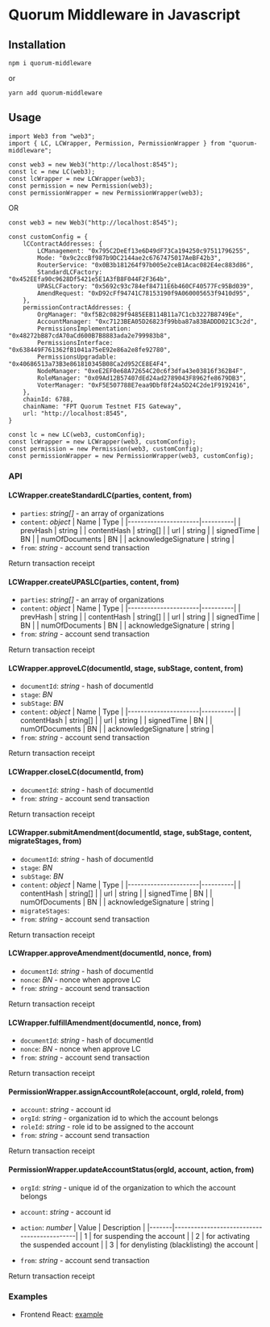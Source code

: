 # Quorum Middleware in Javascript

## Installation

```
npm i quorum-middleware
```

or

```
yarn add quorum-middleware
```

## Usage

```
import Web3 from "web3";
import { LC, LCWrapper, Permission, PermissionWrapper } from "quorum-middleware";
```

```
const web3 = new Web3("http://localhost:8545");
const lc = new LC(web3);
const lcWrapper = new LCWrapper(web3);
const permission = new Permission(web3);
const permissionWrapper = new PermissionWrapper(web3);
```

OR

```
const web3 = new Web3("http://localhost:8545");

const customConfig = {
    lCContractAddresses: {
        LCManagement: "0x795C2DeEf13e6D49dF73Ca194250c97511796255",
        Mode: "0x9c2ccBf987b9DC2144ae2c6767475017AeBF42b3",
        RouterService: "0x0B3b181264f97b005e2ceB1Acac082E4ec883d86",
        StandardLCFactory: "0x452EEfa90c9628Df5421e5E1A3fB8F044F2F364b",
        UPASLCFactory: "0x5692c93c784ef84711E6b460CF40577Fc95Bd039",
        AmendRequest: "0xD92cFf94741C78153190f9A060005653f9410d95",
    },
    permissionContractAddresses: {
        OrgManager: "0xf5B2c0829f9485EEB114B11a7C1cb3227B8749Ee",
        AccountManager: "0xc7123BEA05D26823f99bba87a83BADDD021C3c2d",
        PermissionsImplementation: "0x48272bB87cdA70aCd600B7B8883ada2e799983b8",
        PermissionsInterface: "0x638449F761362fB1041a75eE92e86a2e8fe92780",
        PermissionsUpgradable: "0x40686513a73B3e861810345B08Ca2d952CE8E4F4",
        NodeManager: "0xeE2EF0e68A72654C20c6f3dfa43e03816f362B4F",
        RoleManager: "0x09Ad12B57407dEd24ad2789043F8962fe8679DB3",
        VoterManager: "0xF5E507788E7eaa9Dbf8f24a5D24C2de1F9192416",
    },
    chainId: 6788,
    chainName: "FPT Quorum Testnet FIS Gateway",
    url: "http://localhost:8545",
}

const lc = new LC(web3, customConfig);
const lcWrapper = new LCWrapper(web3, customConfig);
const permission = new Permission(web3, customConfig);
const permissionWrapper = new PermissionWrapper(web3, customConfig);
```

### API

#### LCWrapper.createStandardLC(parties, content, from)

-   `parties`: _string[]_ - an array of organizations
-   `content`: _object_
    | Name | Type |
    |----------------------|----------|
    | prevHash | string |
    | contentHash | string[] |
    | url | string |
    | signedTime | BN |
    | numOfDocuments | BN |
    | acknowledgeSignature | string |
-   `from`: _string_ - account send transaction

Return transaction receipt

#### LCWrapper.createUPASLC(parties, content, from)

-   `parties`: _string[]_ - an array of organizations
-   `content`: _object_
    | Name | Type |
    |----------------------|----------|
    | prevHash | string |
    | contentHash | string[] |
    | url | string |
    | signedTime | BN |
    | numOfDocuments | BN |
    | acknowledgeSignature | string |
-   `from`: _string_ - account send transaction

Return transaction receipt

#### LCWrapper.approveLC(documentId, stage, subStage, content, from)

-   `documentId`: _string_ - hash of documentId
-   `stage`: _BN_
-   `subStage`: _BN_
-   `content`: _object_
    | Name | Type |
    |----------------------|----------|
    | contentHash | string[] |
    | url | string |
    | signedTime | BN |
    | numOfDocuments | BN |
    | acknowledgeSignature | string |
-   `from`: _string_ - account send transaction

Return transaction receipt

#### LCWrapper.closeLC(documentId, from)

-   `documentId`: _string_ - hash of documentId
-   `from`: _string_ - account send transaction

Return transaction receipt

#### LCWrapper.submitAmendment(documentId, stage, subStage, content, migrateStages, from)

-   `documentId`: _string_ - hash of documentId
-   `stage`: _BN_
-   `subStage`: _BN_
-   `content`: _object_
    | Name | Type |
    |----------------------|----------|
    | contentHash | string[] |
    | url | string |
    | signedTime | BN |
    | numOfDocuments | BN |
    | acknowledgeSignature | string |
-   `migrateStages`:
-   `from`: _string_ - account send transaction

Return transaction receipt

#### LCWrapper.approveAmendment(documentId, nonce, from)

-   `documentId`: _string_ - hash of documentId
-   `nonce`: _BN_ - nonce when approve LC
-   `from`: _string_ - account send transaction

Return transaction receipt

#### LCWrapper.fulfillAmendment(documentId, nonce, from)

-   `documentId`: _string_ - hash of documentId
-   `nonce`: _BN_ - nonce when approve LC
-   `from`: _string_ - account send transaction

Return transaction receipt

#### PermissionWrapper.assignAccountRole(account, orgId, roleId, from)

-   `account`: _string_ - account id
-   `orgId`: _string_ - organization id to which the account belongs
-   `roleId`: _string_ - role id to be assigned to the account
-   `from`: _string_ - account send transaction

Return transaction receipt

#### PermissionWrapper.updateAccountStatus(orgId, account, action, from)

-   `orgId`: _string_ - unique id of the organization to which the account belongs
-   `account`: _string_ - account id
-   `action`: _number_
    | Value | Description |
    |-------|--------------------------------------------|
    | 1 | for suspending the account |
    | 2 | for activating the suspended account |
    | 3 | for denylisting (blacklisting) the account |

-   `from`: _string_ - account send transaction

Return transaction receipt

### Examples

-   Frontend React: [example](https://github.com/FPT-Blockchain-Lab/quorum-middleware/tree/main/example/ui)
